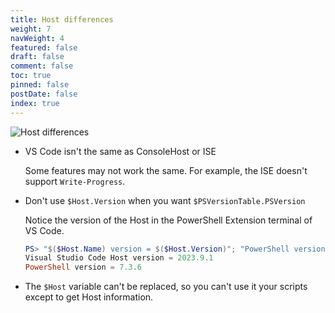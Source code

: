 ```yaml
---
title: Host differences
weight: 7
navWeight: 4
featured: false
draft: false
comment: false
toc: true
pinned: false
postDate: false
index: true
---
```

<!-- markdownlint-disable MD041 -->
![Host differences][01]

- VS Code isn't the same as ConsoleHost or ISE

  Some features may not work the same. For example, the ISE doesn't support `Write-Progress`.

- Don't use `$Host.Version` when you want `$PSVersionTable.PSVersion`

  Notice the version of the Host in the PowerShell Extension terminal of VS Code.

  ```powershell
  PS> "$($Host.Name) version = $($Host.Version)"; "PowerShell version = $($PSVersionTable.PSVersion)"
  Visual Studio Code Host version = 2023.9.1
  PowerShell version = 7.3.6
  ```

- The `$Host` variable can't be replaced, so you can't use it your scripts except to get Host
  information.

<!-- link references -->
[01]: ./images/psprofiles/slide07.png
